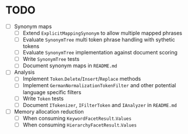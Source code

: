 ﻿# TODO

* [ ] Synonym maps
  * [ ] Extend `ExplicitMappingSynonym` to allow multiple mapped phrases
  * [ ] Evaluate `SynonymTree` multi token phrase handling with sythetic tokens
  * [ ] Evaluate `SynonymTree` implementation against document scoring
  * [ ] Write `SynonymTree` tests
  * [ ] Document synonym maps in `README.md`
* [ ] Analysis
  * [ ] Implement `Token`.`Delete`/`Insert`/`Replace` methods
  * [ ] Implement `GermanNormalizationTokenFilter` and other potential language specific filters
  * [ ] Write `Token` tests
  * [ ] Document `ITokenizer`, `IFilterToken` and `IAnalyzer` in `README.md`
* [ ] Memory allocation reduction
  * [ ] When consuming `KeywordFacetResult`.`Values`
  * [ ] When consuming `HierarchyFacetResult`.`Values`
